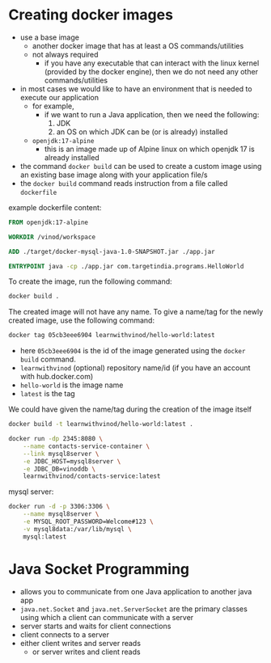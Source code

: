 # Creating docker images

- use a base image
  - another docker image that has at least a OS commands/utilities
  - not always required
    - if you have any executable that can interact with the linux kernel (provided by the docker engine), then we do not need any other commands/utilities
- in most cases we would like to have an environment that is needed to execute our application
  - for example,
    - if we want to run a Java application, then we need the following:
      1. JDK
      1. an OS on which JDK can be (or is already) installed
  - `openjdk:17-alpine`
    - this is an image made up of Alpine linux on which openjdk 17 is already installed
- the command `docker build` can be used to create a custom image using an existing base image along with your application file/s
- the `docker build` command reads instruction from a file called `dockerfile`

example dockerfile content:

```dockerfile
FROM openjdk:17-alpine

WORKDIR /vinod/workspace

ADD ./target/docker-mysql-java-1.0-SNAPSHOT.jar ./app.jar

ENTRYPOINT java -cp ./app.jar com.targetindia.programs.HelloWorld

```

To create the image, run the following command:

```sh
docker build .
```

The created image will not have any name. To give a name/tag for the newly created image, use the following command:

```sh
docker tag 05cb3eee6904 learnwithvinod/hello-world:latest
```

- here `05cb3eee6904` is the id of the image generated using the `docker build` command.
- `learnwithvinod` (optional) repository name/id (if you have an account with hub.docker.com)
- `hello-world` is the image name
- `latest` is the tag

We could have given the name/tag during the creation of the image itself

```sh
docker build -t learnwithvinod/hello-world:latest .
```

```sh
docker run -dp 2345:8080 \
    --name contacts-service-container \
    --link mysql8server \
    -e JDBC_HOST=mysql8server \
    -e JDBC_DB=vinoddb \
    learnwithvinod/contacts-service:latest
```

mysql server:

```sh
docker run -d -p 3306:3306 \
    --name mysql8server \
    -e MYSQL_ROOT_PASSWORD=Welcome#123 \
    -v mysql8data:/var/lib/mysql \
    mysql:latest
```

# Java Socket Programming

- allows you to communicate from one Java application to another java app
- `java.net.Socket` and `java.net.ServerSocket` are the primary classes using which a client can communicate with a server
- server starts and waits for client connections
- client connects to a server
- either client writes and server reads
  - or server writes and client reads
